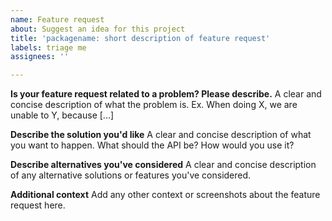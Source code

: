 ```yaml
---
name: Feature request
about: Suggest an idea for this project
title: 'packagename: short description of feature request'
labels: triage me
assignees: ''

---
```


**Is your feature request related to a problem? Please describe.**
A clear and concise description of what the problem is. Ex. When doing X, we are unable to Y, because [...]

**Describe the solution you'd like**
A clear and concise description of what you want to happen. What should the API be? How would you use it?

**Describe alternatives you've considered**
A clear and concise description of any alternative solutions or features you've considered.

**Additional context**
Add any other context or screenshots about the feature request here.
